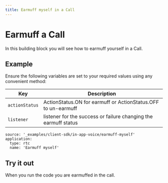 ```yaml
---
title: Earmuff myself in a Call
---
```


# Earmuff a Call

In this building block you will see how to earmuff yourself in a Call.

## Example

Ensure the following variables are set to your required values using any convenient method:

Key | Description
-- | --
`actionStatus` | ActionStatus.ON for earmuff or ActionStatus.OFF to un-earmuff
`listener` | listener for the success or failure changing the earmuff status

```building_blocks
source: '_examples/client-sdk/in-app-voice/earmuff-myself'
application:
  type: rtc
  name: 'Earmuff myself'
```

## Try it out

When you run the code you are earmuffed in the call.
